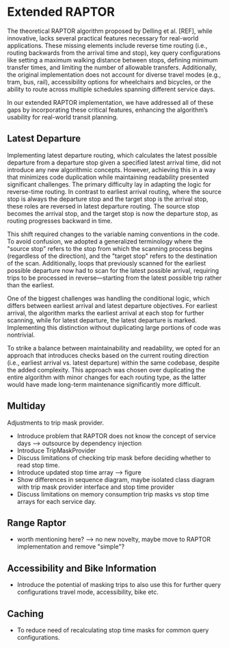 # Extended RAPTOR

The theoretical RAPTOR algorithm proposed by Delling et al. [REF], while innovative, lacks several practical features
necessary for real-world applications. These missing elements include reverse time routing (i.e., routing backwards from
the arrival time and stop), key query configurations like setting a maximum walking distance between stops, defining
minimum transfer times, and limiting the number of allowable transfers. Additionally, the original implementation does
not account for diverse travel modes (e.g., tram, bus, rail), accessibility options for wheelchairs and bicycles, or the
ability to route across multiple schedules spanning different service days.

In our extended RAPTOR implementation, we have addressed all of these gaps by incorporating these critical features,
enhancing the algorithm’s usability for real-world transit planning.

## Latest Departure

Implementing latest departure routing, which calculates the latest possible departure from a departure stop given a
specified latest arrival time, did not introduce any new algorithmic concepts. However, achieving this in a way that
minimizes code duplication while maintaining readability presented significant challenges. The primary difficulty lay in
adapting the logic for reverse-time routing. In contrast to earliest arrival routing, where the source stop is always
the departure stop and the target stop is the arrival stop, these roles are reversed in latest departure routing. The
source stop becomes the arrival stop, and the target stop is now the departure stop, as routing progresses backward in
time.

This shift required changes to the variable naming conventions in the code. To avoid confusion, we adopted a generalized
terminology where the "source stop" refers to the stop from which the scanning process begins (regardless of the
direction), and the "target stop" refers to the destination of the scan. Additionally, loops that previously scanned for
the earliest possible departure now had to scan for the latest possible arrival, requiring trips to be processed in
reverse—starting from the latest possible trip rather than the earliest.

One of the biggest challenges was handling the conditional logic, which differs between earliest arrival and latest
departure objectives. For earliest arrival, the algorithm marks the earliest arrival at each stop for further scanning,
while for latest departure, the latest departure is marked. Implementing this distinction without duplicating large
portions of code was nontrivial.

To strike a balance between maintainability and readability, we opted for an approach that introduces checks based on
the current routing direction (i.e., earliest arrival vs. latest departure) within the same codebase, despite the added
complexity. This approach was chosen over duplicating the entire algorithm with minor changes for each routing type, as
the latter would have made long-term maintenance significantly more difficult.

## Multiday

Adjustments to trip mask provider.

* Introduce problem that RAPTOR does not know the concept of service days --> outsource by dependency injection
* Introduce TripMaskProvider
* Discuss limitations of checking trip mask before deciding whether to read stop time.
* Introduce updated stop time array --> figure
* Show differences in sequence diagram, maybe isolated class diagram with trip mask provider interface and stop time
  provider
* Discuss limitations on memory consumption trip masks vs stop time arrays for each service day.

## Range Raptor

* worth mentioning here? --> no new novelty, maybe move to RAPTOR implementation and remove "simple"?

## Accessibility and Bike Information

* Introduce the potential of masking trips to also use this for further query configurations travel mode, accessibility,
  bike etc.

## Caching

* To reduce need of recalculating stop time masks for common query configurations.
